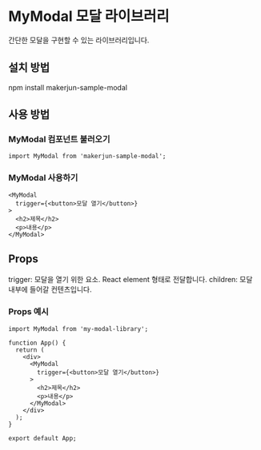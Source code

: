 # MyModal 모달 라이브러리

간단한 모달을 구현할 수 있는 라이브러리입니다.

## 설치 방법

npm install makerjun-sample-modal

## 사용 방법

### MyModal 컴포넌트 불러오기

```
import MyModal from 'makerjun-sample-modal';
```

### MyModal 사용하기

```
<MyModal
  trigger={<button>모달 열기</button>}
>
  <h2>제목</h2>
  <p>내용</p>
</MyModal>

```

## Props

trigger: 모달을 열기 위한 요소. React element 형태로 전달합니다.
children: 모달 내부에 들어갈 컨텐츠입니다.

### Props 예시

```
import MyModal from 'my-modal-library';

function App() {
  return (
    <div>
      <MyModal
        trigger={<button>모달 열기</button>}
      >
        <h2>제목</h2>
        <p>내용</p>
      </MyModal>
    </div>
  );
}

export default App;
```
